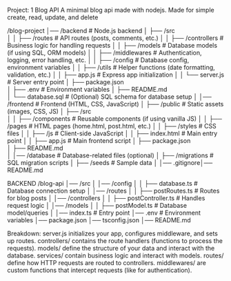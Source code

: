 Project: 1 Blog API 
A minimal blog api made with nodejs. Made for simple create, read, update, and delete

/blog-project
│── /backend                 # Node.js backend
│   ├── /src                 
│   │   ├── /routes          # API routes (posts, comments, etc.)
│   │   ├── /controllers     # Business logic for handling requests
│   │   ├── /models          # Database models (if using SQL, ORM models)
│   │   ├── /middlewares     # Authentication, logging, error handling, etc.
│   │   ├── /config          # Database config, environment variables
│   │   ├── /utils           # Helper functions (date formatting, validation, etc.)
│   │   ├── app.js           # Express app initialization
│   │   └── server.js        # Server entry point
│   ├── package.json         
│   ├── .env                 # Environment variables
│   ├── README.md            
│   └── database.sql         # (Optional) SQL schema for database setup
│
│── /frontend                # Frontend (HTML, CSS, JavaScript)
│   ├── /public              # Static assets (images, CSS, JS)
│   ├── /src                 
│   │   ├── /components      # Reusable components (if using vanilla JS)
│   │   ├── /pages           # HTML pages (home.html, post.html, etc.)
│   │   ├── /styles          # CSS files
│   │   ├── /js              # Client-side JavaScript
│   │   ├── index.html       # Main entry point
│   │   ├── app.js           # Main frontend script
│   ├── package.json         
│   ├── README.md            
│
│── /database                # Database-related files (optional)
│   ├── /migrations          # SQL migration scripts
│   ├── /seeds               # Sample data
│
│── .gitignore│── README.md

BACKEND 
/blog-api
│── /src
│   │── /config
│   │   ├── database.ts   # Database connection setup
│   │── /routes
│   │   ├── postRoutes.ts # Routes for blog posts
│   │── /controllers
│   │   ├── postController.ts # Handles request logic
│   │── /models
│   │   ├── postModel.ts  # Database model/queries
│   │── index.ts  # Entry point
│── .env  # Environment variables
│── package.json
│── tsconfig.json
│── README.md

Breakdown:
server.js initializes your app, configures middleware, and sets up routes.
controllers/ contains the route handlers (functions to process the requests).
models/ define the structure of your data and interact with the database.
services/ contain business logic and interact with models.
routes/ define how HTTP requests are routed to controllers.
middlewares/ are custom functions that intercept requests (like for authentication).
